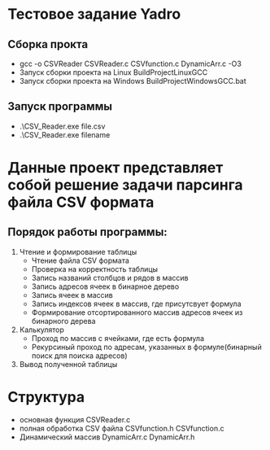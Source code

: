 # Тестовое задание Yadro

## Сборка прокта
- gcc -o CSVReader CSVReader.c CSVfunction.c DynamicArr.c -O3
- Запуск сборки проекта на Linux BuildProjectLinuxGCC
- Запуск сборки проекта на Windows BuildProjectWindowsGCC.bat

## Запуск программы

- .\CSV_Reader.exe file.csv
- .\CSV_Reader.exe filename

# Данные проект представляет собой решение задачи парсинга файла CSV формата
## Порядок работы программы:
1. Чтение и формирование таблицы
   - Чтение файла CSV формата
   - Проверка на корректность таблицы
   - Запись названий столбцов и рядов в массив
   - Запись адресов ячеек в бинарное дерево
   - Запись ячеек в массив
   - Запись индексов ячеек в массив, где присутсвует формула
   - Формирование отсортированного массив адресов ячеек из бинарного дерева
1. Калькулятор
   - Проход по массив с ячейками, где есть формула
   - Рекурсиный проход по адресам, указанных в формуле(бинарный поиск для поиска адресов)
3. Вывод полученной таблицы

# Структура
+ основная функция
  CSVReader.c 
+ полная обработка CSV файла
  CSVfunction.h
  CSVfunction.c
+ Динамический массив
  DynamicArr.c
  DynamicArr.h
